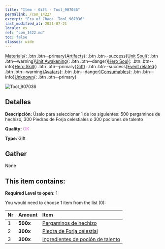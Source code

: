 ```yaml
---
title: "Item - Gift - Tool_907036"
permalink: /con_1422/
excerpt: "Era of Chaos  Tool_907036"
last_modified_at: 2021-07-21
locale: es
ref: "con_1422.md"
toc: false
classes: wide
---
```

 [Materials](/ItemsES/){: .btn .btn--primary}[Artifacts](/ItemsES/Artifacts/){: .btn .btn--success}[Unit Soul](/ItemsES/UnitSoul/){: .btn .btn--warning}[Unit Awakening](/ItemsES/UnitAwakening/){: .btn .btn--danger}[Hero Soul](/ItemsES/HeroSoul/){: .btn .btn--info}[Hero Skill](/ItemsES/HeroSkill/){: .btn .btn--primary}[Gift](/ItemsES/Gift/){: .btn .btn--success}[Event related](/ItemsES/Events/){: .btn .btn--warning}[Avatars](/ItemsES/Avatars/){: .btn .btn--danger}[Consumables](/ItemsES/Consumables/){: .btn .btn--info}[Unknown](/ItemsES/Unknown/){: .btn .btn--primary}

 ![Tool_907036](/images/t/i_907036.png)

## Detalles
 **Descripción:** Úsalo para seleccionar 1 de los siguientes: 500 pergaminos de hechizo, 300 Piedras de Forja celestiales o 300 pociones de talento

 **Quality:** <span style="color: #DA70D6">OK</span>

 **Type:** Gift

## Gather

  None

## This item contains:

 **Required Level to open:** 1

 You would need to choose 1 item from the list (0):

  | Nr | Amount |     Item    |
  |:---|:-------|:------------|
  | 1 |  **500x** | [Pergaminos de hechizo](/ItemsES/con_694/) |  | 
  | 2 |  **300x** | [Piedra de Forja celestial](/ItemsES/art_188/) |  | 
  | 3 |  **300x** | [Ingredientes de poción de talento](/ItemsES/con_1120/) |  | 
